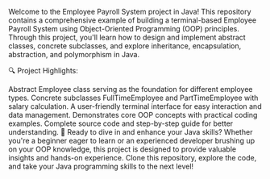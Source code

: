 Welcome to the Employee Payroll System project in Java! This repository contains a comprehensive example of building a terminal-based Employee Payroll System using Object-Oriented Programming (OOP) principles. Through this project, you'll learn how to design and implement abstract classes, concrete subclasses, and explore inheritance, encapsulation, abstraction, and polymorphism in Java.

🔍 Project Highlights:

Abstract Employee class serving as the foundation for different employee types.
Concrete subclasses FullTimeEmployee and PartTimeEmployee with salary calculation.
A user-friendly terminal interface for easy interaction and data management.
Demonstrates core OOP concepts with practical coding examples.
Complete source code and step-by-step guide for better understanding.
🚀 Ready to dive in and enhance your Java skills? Whether you're a beginner eager to learn or an experienced developer brushing up on your OOP knowledge, this project is designed to provide valuable insights and hands-on experience. Clone this repository, explore the code, and take your Java programming skills to the next level!
